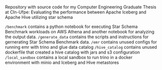 Repository with source code for my Computer Engineering Graduate Thesis at CIn-Ufpe: Evaluating the performance between Apache Iceberg and Apache Hive utilizing star schema

`/benchmark` contains a python notebook for executing Star Schema Benchmark workloads on AWS Athena and another notebook for analyzing the output data.
`/generate_data` contains the scripts and instructions for gernerating Star Schema Benchmark data.
`/emr` contains unused configs for running emr with trino and glue data catalog
`/hive_catalog` contains unused dockerfile that created a hive catalog with jars and s3 configuration
`/local_sandbox` contains a local sandbox to run trino in a docker environment with minio and Iceberg and Hive metastores
